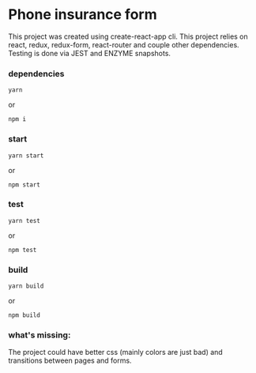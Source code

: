 # Phone insurance form

This project was created using create-react-app cli. This project relies on react, redux, redux-form, react-router and couple other dependencies. Testing is done via JEST and ENZYME snapshots.

### dependencies

`yarn`

or

`npm i`

### start

`yarn start`

or

`npm start`

### test

`yarn test`

or

`npm test`

### build

`yarn build`

or

`npm build`

### what's missing:

The project could have better css (mainly colors are just bad) and transitions between pages and forms.
